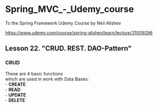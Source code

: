 # Spring_MVC_-_Udemy_course
To the Spring Framework Udemy Course by Neil Alishev

https://www.udemy.com/course/spring-alishev/learn/lecture/31009296

<h2>Lesson 22. "CRUD. REST. DAO-Pattern"</h2>

<h3>CRUD</h3>
These are 4 basic functions 
<br>which are used in work with Data Bases:
<br> - <b>CREATE</b>
<br> - <b>READ</b>
<br> - <b>UPDATE</b>
<br> - <b>DELETE</b>

  